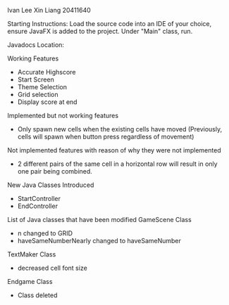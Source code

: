 Ivan Lee Xin Liang
20411640

Starting Instructions:
Load the source code into an IDE of your choice, ensure JavaFX is added to the project. Under "Main" class, run. 

Javadocs Location:


Working Features
- Accurate Highscore
- Start Screen
- Theme Selection
- Grid selection
- Display score at end

Implemented but not working features
- Only spawn new cells when the existing cells have moved (Previously, cells will spawn when button press regardless of movement)

Not implemented features with reason of why they were not implemented
- 2 different pairs of the same cell in a horizontal row will result in only one pair being combined.

New Java Classes Introduced
- StartController
- EndController


List of Java classes that have been modified
GameScene Class
- n changed to GRID
- haveSameNumberNearly changed to haveSameNumber

TextMaker Class
- decreased cell font size

Endgame Class
- Class deleted
